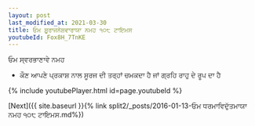 ```yaml
---
layout: post
last_modified_at: 2021-03-30
title: ਓਮ ਸ਼ੂਰਾਜਨੇਸ਼ਵਾਰਾਯਾ ਨਮਹ ੧੦੮ ਟਾਇਮਸ
youtubeId: Fox8H_7TnKE
---
```

 
 
 ਓਮ ਸ੍ਵਰਭਾਣਾਵੇ ਨਮਹ  
 
 -  ਕੌਣ ਆਪਣੇ ਪ੍ਰਕਾਸ਼ ਨਾਲ ਸੂਰਜ ਦੀ ਤਰ੍ਹਾਂ ਚਮਕਦਾ ਹੈ ਜਾਂ ਗ੍ਰਹਿ ਰਾਹੁ ਦੇ ਰੂਪ ਦਾ ਹੈ 
 
  
 
  
 
 
 
 
 
 


{% include youtubePlayer.html id=page.youtubeId %}
 
[Next]({{ site.baseurl }}{% link  split2/_posts/2016-01-13-ਓਮ ਧਰਮਾਵਿਦੁੱਤਮਾਯਾ ਨਮਹ ੧੦੮ ਟਾਇਮਸ.md%})
 
